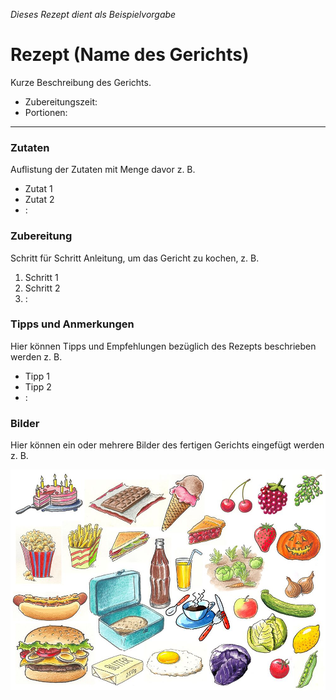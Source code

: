 *Dieses Rezept dient als Beispielvorgabe*

# Rezept (Name des Gerichts)

Kurze Beschreibung des Gerichts.

- Zubereitungszeit: 
- Portionen:

------

### Zutaten

Auflistung der Zutaten mit Menge davor z. B.

- Zutat 1
- Zutat 2
- :

### Zubereitung

Schritt für Schritt Anleitung, um das Gericht zu kochen, z. B.

1. Schritt 1
2. Schritt 2
3. :

### Tipps und Anmerkungen

Hier können Tipps und Empfehlungen bezüglich des Rezepts beschrieben werden z. 	B.

- Tipp 1
- Tipp 2
- :

### Bilder

Hier können ein oder mehrere Bilder des fertigen Gerichts eingefügt werden z. B.

![](01-Pictures/Beispielbild.jpg)

